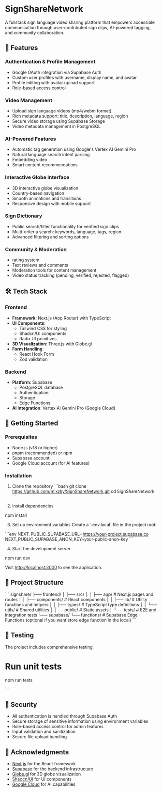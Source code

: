 # SignShareNetwork

A fullstack sign language video sharing platform that empowers accessible communication through user-contributed sign clips, AI-powered tagging, and community collaboration.

## 🌟 Features

### Authentication & Profile Management
- Google OAuth integration via Supabase Auth
- Custom user profiles with username, display name, and avatar
- Profile editing with avatar upload support
- Role-based access control

### Video Management
- Upload sign language videos (mp4/webm format)
- Rich metadata support: title, description, language, region
- Secure video storage using Supabase Storage
- Video metadata management in PostgreSQL

### AI-Powered Features
- Automatic tag generation using Google's Vertex AI Gemini Pro
- Natural language search intent parsing
- Embedding video 
- Smart content recommendations

### Interactive Globe Interface
- 3D interactive globe visualization
- Country-based navigation
- Smooth animations and transitions
- Responsive design with mobile support

### Sign Dictionary
- Public search/filter functionality for verified sign clips
- Multi-criteria search: keywords, language, tags, region
- Advanced filtering and sorting options

### Community & Moderation
- rating system
- Text reviews and comments
- Moderation tools for content management
- Video status tracking (pending, verified, rejected, flagged)

## 🛠️ Tech Stack

### Frontend
- **Framework**: Next.js (App Router) with TypeScript
- **UI Components**: 
  - Tailwind CSS for styling
  - Shadcn/UI components
  - Radix UI primitives
- **3D Visualization**: Three.js with Globe.gl
- **Form Handling**: 
  - React Hook Form
  - Zod validation

### Backend
- **Platform**: Supabase
  - PostgreSQL database
  - Authentication
  - Storage
  - Edge Functions
- **AI Integration**: Vertex AI Gemini Pro (Google Cloud)

## 🚀 Getting Started

### Prerequisites
- Node.js (v18 or higher)
- pnpm (recommended) or npm
- Supabase account
- Google Cloud account (for AI features)

### Installation

1. Clone the repository
\`\`\`bash
git clone https://github.com/mixzky/SignShareNetwork.git
cd SignShareNetwork
\`\`\`

2. Install dependencies

npm install

3. Set up environment variables
Create a \`.env.local\` file in the project root:

\`\`\`env
NEXT_PUBLIC_SUPABASE_URL=https://your-project.supabase.co
NEXT_PUBLIC_SUPABASE_ANON_KEY=your-public-anon-key
\`\`\`

4. Start the development server

npm run dev

Visit [http://localhost:3000](http://localhost:3000) to see the application.

## 📁 Project Structure

\`\`\`
signshare/
├── frontend/
│   ├── src/
│   │   ├── app/           # Next.js pages and routes
│   │   ├── components/    # React components
│   │   ├── lib/          # Utility functions and helpers
│   │   ├── types/        # TypeScript type definitions
│   │   └── utils/        # Shared utilities
│   ├── public/           # Static assets
│   └── tests/           # E2E and integration tests
└── supabase/
    └── functions/       # Supabase Edge Functions (optional if you want store edge function in the local)
\`\`\`

## 🧪 Testing

The project includes comprehensive testing:

# Run unit tests
npm run tests

\`\`\`

## 🔐 Security

- All authentication is handled through Supabase Auth
- Secure storage of sensitive information using environment variables
- Role-based access control for admin features
- Input validation and sanitization
- Secure file upload handling

## 🙏 Acknowledgments

- [Next.js](https://nextjs.org/) for the React framework
- [Supabase](https://supabase.com/) for the backend infrastructure
- [Globe.gl](https://globe.gl/) for 3D globe visualization
- [Shadcn/UI](https://ui.shadcn.com/) for UI components
- [Google Cloud](https://cloud.google.com/) for AI capabilities 
